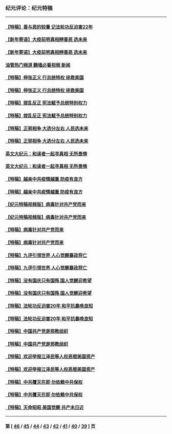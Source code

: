 ### 纪元评论：纪元特稿
---
#### [【特稿】善与恶的较量 记法轮功反迫害22年](../../pages/nsc424/n13086597.md?09260330) 
#### [【新年寄语】大疫前明真相辨善恶 选未来](../../pages/nsc424/n12660855.md?09260330) 
#### [【新年寄语】大疫前明真相辨善恶 选未来](../../pages/nsc424/n12660855.md?09260330) 
#### [油管热门频道 翻墙必看视频 新闻](ok?09260330)
#### [【特稿】伸张正义 行总统特权 拯救美国](../../pages/nsc424/n12616806.md?09260330) 
#### [【特稿】伸张正义 行总统特权 拯救美国](../../pages/nsc424/n12616806.md?09260330) 
#### [【特稿】拨乱反正 宪法赋予总统特别权力](../../pages/nsc424/n12598306.md?09260330) 
#### [【特稿】拨乱反正 宪法赋予总统特别权力](../../pages/nsc424/n12598306.md?09260330) 
#### [【特稿】正邪相争 大选分左右 人民选未来](../../pages/nsc424/n12545208.md?09260330) 
#### [【特稿】正邪相争 大选分左右 人民选未来](../../pages/nsc424/n12545208.md?09260330) 
#### [英文大纪元：和读者一起寻真相 无所畏惧](../../pages/nsc424/n12542027.md?09260330) 
#### [英文大纪元：和读者一起寻真相 无所畏惧](../../pages/nsc424/n12542027.md?09260330) 
#### [【特稿】越亲中共疫情越重 防疫有良方](../../pages/nsc424/n12042989.md?09260330) 
#### [【特稿】越亲中共疫情越重 防疫有良方](../../pages/nsc424/n12042989.md?09260330) 
#### [【纪元特稿视频版】病毒针对共产党而来](../../pages/nsc424/n11977328.md?09260330) 
#### [【纪元特稿视频版】病毒针对共产党而来](../../pages/nsc424/n11977328.md?09260330) 
#### [【特稿】病毒针对共产党而来](../../pages/nsc424/n11928818.md?09260330) 
#### [【特稿】病毒针对共产党而来](../../pages/nsc424/n11928818.md?09260330) 
#### [【特稿】九评引领世界 人心觉醒暴政将亡](../../pages/nsc424/n11660496.md?09260330) 
#### [【特稿】九评引领世界 人心觉醒暴政将亡](../../pages/nsc424/n11660496.md?09260330) 
#### [【特稿】没有国庆只有国殇 国人觉醒迎希望](../../pages/nsc424/n11549354.md?09260330) 
#### [【特稿】没有国庆只有国殇 国人觉醒迎希望](../../pages/nsc424/n11549354.md?09260330) 
#### [【特稿】法轮功反迫害20年 和平抗暴唤良知](../../pages/nsc424/n11389135.md?09260330) 
#### [【特稿】法轮功反迫害20年 和平抗暴唤良知](../../pages/nsc424/n11389135.md?09260330) 
#### [【特稿】中国共产党是邪教组织](../../pages/nsc424/n11355551.md?09260330) 
#### [【特稿】中国共产党是邪教组织](../../pages/nsc424/n11355551.md?09260330) 
#### [【特稿】欢迎举报江泽民等人权恶棍美国资产](../../pages/nsc424/n11303040.md?09260330) 
#### [【特稿】欢迎举报江泽民等人权恶棍美国资产](../../pages/nsc424/n11303040.md?09260330) 
#### [【特稿】中共覆灭在即 勿依赖中共保权](../../pages/nsc424/n11278510.md?09260330) 
#### [【特稿】中共覆灭在即 勿依赖中共保权](../../pages/nsc424/n11278510.md?09260330) 
#### [【特稿】天命昭昭 美国觉醒 共产末日近](../../pages/nsc424/n11150259.md?09260330) 

---
#### 第 [ [46](./46.md?09260330) / [45](./45.md?09260330) / [44](./44.md?09260330) / [43](./43.md?09260330) / [42](./42.md?09260330) / [41](./41.md?09260330) / [40](./40.md?09260330) / [39](./39.md?09260330) ] 页
